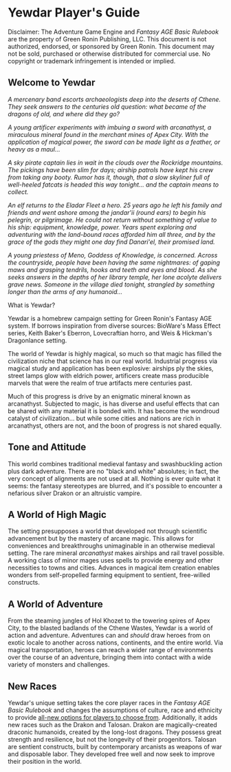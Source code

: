 # 

# Yewdar Player's Guide

Disclaimer: The Adventure Game Engine and _Fantasy AGE Basic Rulebook_ are the property of Green Ronin Publishing, LLC. This document is not authorized, endorsed, or sponsored by Green Ronin. This document may not be sold, purchased or otherwise distributed for commercial use. No copyright or trademark infringement is intended or implied.

## Welcome to Yewdar

_A mercenary band escorts archaeologists deep into the deserts of Cthene. They seek answers to the centuries old question: what became of the dragons of old, and where did they go?_

_A young artificer experiments with imbuing a sword with arcanathyst, a miraculous mineral found in the merchant mines of Apex City. With the application of magical power, the sword can be made light as a feather, or heavy as a maul…_

_A sky pirate captain lies in wait in the clouds over the Rockridge mountains. The pickings have been slim for days; airship patrols have kept his crew from taking any booty. Rumor has it, though, that a slow skyliner full of well-heeled fatcats is headed this way tonight… and the captain means to collect._

_An elf returns to the Eladar Fleet a hero. 25 years ago he left his family and friends and went ashore among the jandar'ii \(round ears\) to begin his pelegrín, or pilgrimage. He could not return without something of value to his ship: equipment, knowledge, power. Years spent exploring and adventuring with the land-bound races afforded him all three, and by the grace of the gods they might one day find Danari'el, their promised land._

_A young priestess of Meno, Goddess of Knowledge, is concerned. Across the countryside, people have been having the same nightmares: of gaping maws and grasping tendrils, hooks and teeth and eyes and blood. As she seeks answers in the depths of her library temple, her lone acolyte delivers grave news. Someone in the village died tonight, strangled by something longer than the arms of any humanoid…_

What is Yewdar?

Yewdar is a homebrew campaign setting for Green Ronin's Fantasy AGE system. If borrows inspiration from diverse sources: BioWare's Mass Effect series, Keith Baker's Eberron, Lovecraftian horro, and Weis & Hickman's Dragonlance setting.

The world of Yewdar is highly magical, so much so that magic has filled the civilization niche that science has in our real world. Industrial progress via magical study and application has been explosive: airships ply the skies, street lamps glow with eldrich power, artificers create mass producible marvels that were the realm of true artifacts mere centuries past.

Much of this progress is drive by an enigmatic mineral known as arcanathyst. Subjected to magic, is has diverse and useful effects that can be shared with any material it is bonded with. It has become the wondroud catalyst of civilization... but while some cities and nations are rich in arcanathyst, others are not, and the boon of progress is not shared equally.

## **Tone and Attitude**

This world combines traditional medieval fantasy and swashbuckling action plus dark adventure. There are no "black and white" absolutes; in fact, the very concept of alignments are not used at all. Nothing is ever quite what it seems: the fantasy stereotypes are blurred, and it's possible to encounter a nefarious silver Drakon or an altruistic vampire.

## **A World of High Magic**

The setting presupposes a world that developed not through scientific advancement but by the mastery of arcane magic. This allows for conveniences and breakthroughs unimaginable in an otherwise medieval setting. The rare mineral _arcanathyst_ makes airships and rail travel possible. A working class of minor mages uses spells to provide energy and other necessities to towns and cities. Advances in magical item creation enables wonders from self-propelled farming equipment to sentient, free-willed constructs.

## **A World of Adventure**

From the steaming jungles of Hol Khozet to the towering spires of Apex City, to the blasted badlands of the Cthene Wastes, Yewdar is a world of action and adventure. Adventures can and _should_ draw heroes from on exotic locale to another across nations, continents, and the entire world. Via magical transportation, heroes can reach a wider range of environments over the course of an adventure, bringing them into contact with a wide variety of monsters and challenges.

## **New Races**

Yewdar's unique setting takes the core player races in the _Fantasy AGE Basic Rulebook_ and changes the assumptions of culture, race and ethnicity to provide [all-new options for players to choose from](/chapter1.md). Additionally, it adds new races such as the Drakon and Talosan. Drakon are magically-created draconic humanoids, created by the long-lost dragons. They possess great strength and resilience, but not the longevity of their progenitors. Talosan are sentient constructs, built by contemporary arcanists as weapons of war and disposable labor. They developed free well and now seek to improve their position in the world.

